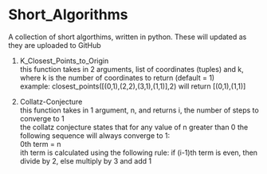 # Short_Algorithms
A collection of short algorthims, written in python. These will updated as they are uploaded to GitHub

1) K_Closest_Points_to_Origin\
   this function takes in 2 arguments, list of coordinates (tuples) and k, where k is the number of coordinates to return (default = 1)\
   example: closest_points([(0,1),(2,2),(3,1),(1,1)],2) will return [(0,1),(1,1)]
  
2) Collatz-Conjecture\
   this function takes in 1 argument, n, and returns i, the number of steps to converge to 1\
   the collatz conjecture states that for any value of n greater than 0 the following sequence will always converge to 1:\
   0th term = n\
   ith term is calculated using the following rule: if (i-1)th term is even, then divide by 2, else multiply by 3 and add 1
